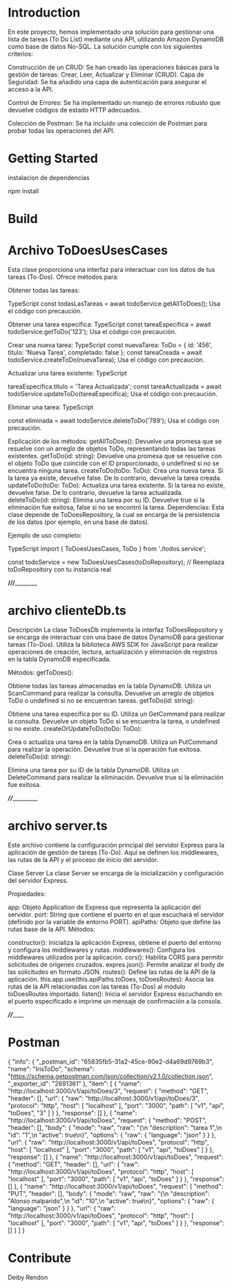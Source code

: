 # Introduction 
En este proyecto, hemos implementado una solución para gestionar una lista de tareas (To Do List) mediante una API, utilizando Amazon DynamoDB como base de datos No-SQL. La solución cumple con los siguientes criterios:

Construcción de un CRUD: Se han creado las operaciones básicas para la gestión de tareas: Crear, Leer, Actualizar y Eliminar (CRUD).
Capa de Seguridad: Se ha añadido una capa de autenticación para asegurar el acceso a la API.

Control de Errores: Se ha implementado un manejo de errores robusto que devuelve códigos de estado HTTP adecuados.

Colección de Postman: Se ha incluido una colección de Postman para probar todas las operaciones del API.

# Getting Started

instalacion de dependencias 

npm install 


# Build 

# Archivo ToDoesUsesCases

Esta clase proporciona una interfaz para interactuar con los datos de tus tareas (To-Dos). Ofrece métodos para:

Obtener todas las tareas:

TypeScript
const todasLasTareas = await todoService.getAllToDoes();
Usa el código con precaución.

Obtener una tarea específica:
TypeScript
const tareaEspecifica = await todoService.getToDo('123');
Usa el código con precaución.

Crear una nueva tarea:
TypeScript
const nuevaTarea: ToDo = {
    id: '456',
    titulo: 'Nueva Tarea',
    completado: false
};
const tareaCreada = await todoService.createToDo(nuevaTarea);
Usa el código con precaución.

Actualizar una tarea existente:
TypeScript

tareaEspecifica.titulo = 'Tarea Actualizada';
const tareaActualizada = await todoService.updateToDo(tareaEspecifica);
Usa el código con precaución.

Eliminar una tarea:
TypeScript

const eliminada = await todoService.deleteToDo('789');
Usa el código con precaución.

Explicación de los métodos:
getAllToDoes(): Devuelve una promesa que se resuelve con un arreglo de objetos ToDo, representando todas las tareas existentes.
getToDo(id: string): Devuelve una promesa que se resuelve con el objeto ToDo que coincide con el ID proporcionado, o undefined si no se encuentra ninguna tarea.
createToDo(toDo: ToDo): Crea una nueva tarea. Si la tarea ya existe, devuelve false. De lo contrario, devuelve la tarea creada.
updateToDo(toDo: ToDo): Actualiza una tarea existente. Si la tarea no existe, devuelve false. De lo contrario, devuelve la tarea actualizada.
deleteToDo(id: string): Elimina una tarea por su ID. Devuelve true si la eliminación fue exitosa, false si no se encontró la tarea.
Dependencias:
Esta clase depende de ToDoesRepository, la cual se encarga de la persistencia de los datos (por ejemplo, en una base de datos).

Ejemplo de uso completo:

TypeScript
import { ToDoesUsesCases, ToDo } from './todos.service';

const todoService = new ToDoesUsesCases(toDoRepository); // Reemplaza toDoRepository con tu instancia real

________________________________________///________________________________________________

# archivo clienteDb.ts

Descripción
La clase ToDoesDb implementa la interfaz ToDoesRepository y se encarga de interactuar con una base de datos DynamoDB para gestionar tareas (To-Dos). Utiliza la biblioteca AWS SDK for JavaScript para realizar operaciones de creación, lectura, actualización y eliminación de registros en la tabla DynamoDB especificada.

Métodos:
getToDoes():

Obtiene todas las tareas almacenadas en la tabla DynamoDB.
Utiliza un ScanCommand para realizar la consulta.
Devuelve un arreglo de objetos ToDo o undefined si no se encuentran tareas.
getToDo(id: string):

Obtiene una tarea específica por su ID.
Utiliza un GetCommand para realizar la consulta.
Devuelve un objeto ToDo si se encuentra la tarea, o undefined si no existe.
createOrUpdateToDo(toDo: ToDo):

Crea o actualiza una tarea en la tabla DynamoDB.
Utiliza un PutCommand para realizar la operación.
Devuelve true si la operación fue exitosa.
deleteToDo(id: string):

Elimina una tarea por su ID de la tabla DynamoDB.
Utiliza un DeleteCommand para realizar la eliminación.
Devuelve true si la eliminación fue exitosa.


___________________________________//____________________________________________

#  archivo server.ts

Este archivo contiene la configuración principal del servidor Express para la aplicación de gestión de tareas (To-Do). Aquí se definen los middlewares, las rutas de la API y el proceso de inicio del servidor.

Clase Server
La clase Server se encarga de la inicialización y configuración del servidor Express.

Propiedades:

app: Objeto Application de Express que representa la aplicación del servidor.
port: String que contiene el puerto en el que escuchará el servidor (definido por la variable de entorno PORT).
apiPaths: Objeto que define las rutas base de la API.
Métodos:

constructor(): Inicializa la aplicación Express, obtiene el puerto del entorno y configura los middlewares y rutas.
middlewares(): Configura los middlewares utilizados por la aplicación.
cors(): Habilita CORS para permitir solicitudes de orígenes cruzados.
expres.json(): Permite analizar el body de las solicitudes en formato JSON.
routes(): Define las rutas de la API de la aplicación.
this.app.use(this.apiPaths.toDoes, toDoesRoutes): Asocia las rutas de la API relacionadas con las tareas (To-Dos) al módulo toDoesRoutes importado.
listen(): Inicia el servidor Express escuchando en el puerto especificado e imprime un mensaje de confirmación a la consola.


_____________________________________//_________________________________________
# Postman

{
	"info": {
		"_postman_id": "65835fb5-31a2-45ce-90e2-d4a69d9769b3",
		"name": "IrisToDo",
		"schema": "https://schema.getpostman.com/json/collection/v2.1.0/collection.json",
		"_exporter_id": "2691361"
	},
	"item": [
		{
			"name": "http://localhost:3000/v1/api/toDoes/3",
			"request": {
				"method": "GET",
				"header": [],
				"url": {
					"raw": "http://localhost:3000/v1/api/toDoes/3",
					"protocol": "http",
					"host": [
						"localhost"
					],
					"port": "3000",
					"path": [
						"v1",
						"api",
						"toDoes",
						"3"
					]
				}
			},
			"response": []
		},
		{
			"name": "http://localhost:3000/v1/api/toDoes",
			"request": {
				"method": "POST",
				"header": [],
				"body": {
					"mode": "raw",
					"raw": "{\n    \"description\": \"tarea 1\",\n    \"id\": \"1\",\n    \"active\": true\n}",
					"options": {
						"raw": {
							"language": "json"
						}
					}
				},
				"url": {
					"raw": "http://localhost:3000/v1/api/toDoes",
					"protocol": "http",
					"host": [
						"localhost"
					],
					"port": "3000",
					"path": [
						"v1",
						"api",
						"toDoes"
					]
				}
			},
			"response": []
		},
		{
			"name": "http://localhost:3000/v1/api/toDoes",
			"request": {
				"method": "GET",
				"header": [],
				"url": {
					"raw": "http://localhost:3000/v1/api/toDoes",
					"protocol": "http",
					"host": [
						"localhost"
					],
					"port": "3000",
					"path": [
						"v1",
						"api",
						"toDoes"
					]
				}
			},
			"response": []
		},
		{
			"name": "http://localhost:3000/v1/api/toDoes",
			"request": {
				"method": "PUT",
				"header": [],
				"body": {
					"mode": "raw",
					"raw": "{\n    \"description\": \"Alonso malparido\",\n    \"id\": \"10\",\n    \"active\": true\n}",
					"options": {
						"raw": {
							"language": "json"
						}
					}
				},
				"url": {
					"raw": "http://localhost:3000/v1/api/toDoes",
					"protocol": "http",
					"host": [
						"localhost"
					],
					"port": "3000",
					"path": [
						"v1",
						"api",
						"toDoes"
					]
				}
			},
			"response": []
		}
	]
}

# Contribute

Deiby Rendon 